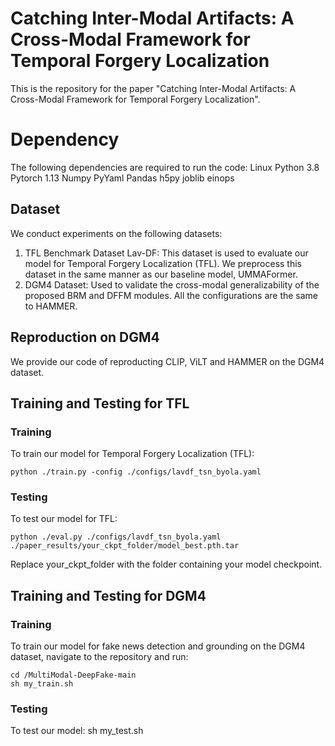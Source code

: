# Catching Inter-Modal Artifacts: A Cross-Modal Framework for Temporal Forgery Localization
This is the repository for the paper "Catching Inter-Modal Artifacts: A Cross-Modal Framework for Temporal Forgery Localization".

# Dependency
The following dependencies are required to run the code:
Linux
Python 3.8
Pytorch 1.13
Numpy 
PyYaml
Pandas
h5py
joblib
einops

## Dataset
We conduct experiments on the following datasets:
1. TFL Benchmark Dataset Lav-DF: This dataset is used to evaluate our model for Temporal Forgery Localization (TFL). We preprocess this dataset in the same manner as our baseline model, UMMAFormer.
2. DGM4 Dataset: Used to validate the cross-modal generalizability of the proposed BRM and DFFM modules. All the configurations are the same to HAMMER.

## Reproduction on DGM4
We provide our code of reproducting CLIP, ViLT and HAMMER on the DGM4 dataset. 

## Training and Testing for TFL
### Training
To train our model for Temporal Forgery Localization (TFL):
```
python ./train.py -config ./configs/lavdf_tsn_byola.yaml
```
### Testing
To test our model for TFL:
```
python ./eval.py ./configs/lavdf_tsn_byola.yaml ./paper_results/your_ckpt_folder/model_best.pth.tar
```
Replace your_ckpt_folder with the folder containing your model checkpoint.

## Training and Testing for DGM4
### Training
To train our model for fake news detection and grounding on the DGM4 dataset, navigate to the repository and run:
```
cd /MultiModal-DeepFake-main
sh my_train.sh
```
### Testing
To test our model:
sh my_test.sh




